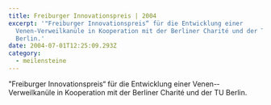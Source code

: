```yaml
---
title: Freiburger Innovationspreis | 2004
excerpt: '"Freiburger Innovationspreis“ für die Entwicklung einer
  Venen-­Verweilkanüle in Kooperation mit der Berliner Charité und der TU
  Berlin.'
date: 2004-07-01T12:25:09.293Z
category:
  - meilensteine
---
```

"Freiburger Innovationspreis“ für die Entwicklung einer Venen-­Verweilkanüle in Kooperation mit der Berliner Charité und der TU Berlin.
